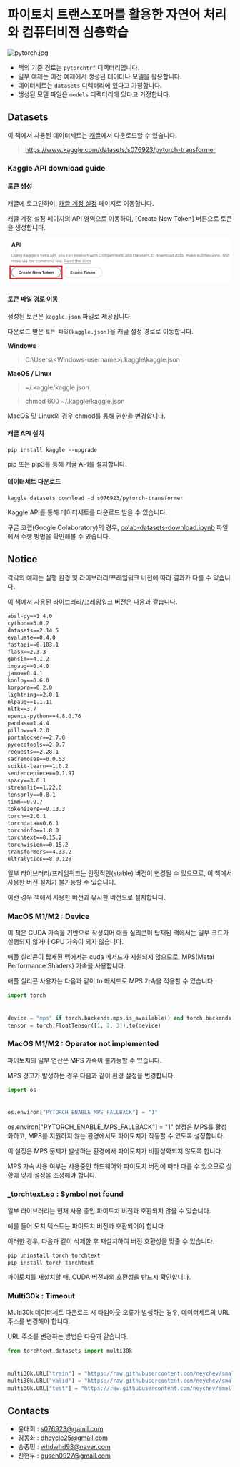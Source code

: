 # 파이토치 트랜스포머를 활용한 자연어 처리와 컴퓨터비전 심층학습

![pytorch.jpg](pytorch.png)

- 책의 기준 경로는 `pytorchtrf` 디렉터리입니다.
- 일부 예제는 이전 예제에서 생성된 데이터나 모델을 활용합니다.
- 데이터세트는 `datasets` 디렉터리에 있다고 가정합니다.
- 생성된 모델 파일은 `models` 디렉터리에 있다고 가정합니다.

## Datasets

이 책에서 사용된 데이터세트는 [캐글](https://www.kaggle.com/datasets/s076923/pytorch-transformer)에서 다운로드할 수 있습니다.

> https://www.kaggle.com/datasets/s076923/pytorch-transformer

### Kaggle API download guide

#### 토큰 생성

캐글에 로그인하여, [캐글 계정 설정](https://www.kaggle.com/settings/account) 페이지로 이동합니다. 

캐글 계정 설정 페이지의 API 영역으로 이동하여, [Create New Token] 버튼으로 토큰을 생성합니다.

![kaggle.png](kaggle.png)

#### 토큰 파일 경로 이동

생성된 토큰은 `kaggle.json` 파일로 제공됩니다.

다운로드 받은 `토큰 파일(kaggle.json)`을 캐글 설정 경로로 이동합니다.

**Windows**
> C:\Users\\\<Windows-username\>\\.kaggle\kaggle.json

**MacOS / Linux**
> ~/.kaggle/kaggle.json

> chmod 600 ~/.kaggle/kaggle.json

MacOS 및 Linux의 경우 chmod를 통해 권한을 변경합니다.

#### 캐글 API 설치

```
pip install kaggle --upgrade
```

pip 또는 pip3를 통해 캐글 API를 설치합니다.

#### 데이터세트 다운로드

```
kaggle datasets download -d s076923/pytorch-transformer
```

Kaggle API를 통해 데이터세트를 다운로드 받을 수 있습니다.

구글 코랩(Google Colaboratory)의 경우, [colab-datasets-download.ipynb](https://github.com/wikibook/pytorchtrf/blob/main/colab-datasets-download.ipynb) 파일에서 수행 방법을 확인해볼 수 있습니다.

## Notice

각각의 예제는 실행 환경 및 라이브러리/프레임워크 버전에 따라 결과가 다를 수 있습니다.

이 책에서 사용된 라이브러리/프레임워크 버전은 다음과 같습니다.

```
absl-py==1.4.0
cython==3.0.2
datasets==2.14.5	
evaluate==0.4.0	
fastapi==0.103.1	
flask==2.3.3	
gensim==4.1.2
imgaug==0.4.0
jamo==0.4.1
konlpy==0.6.0
korpora==0.2.0
lightning==2.0.1
nlpaug==1.1.11
nltk==3.7
opencv-python==4.8.0.76
pandas==1.4.4
pillow==9.2.0
portalocker==2.7.0
pycocotools==2.0.7	
requests==2.28.1
sacremoses==0.0.53
scikit-learn==1.0.2	
sentencepiece==0.1.97
spacy==3.6.1
streamlit==1.22.0
tensorly==0.8.1
timm==0.9.7	
tokenizers==0.13.3	
torch==2.0.1	
torchdata==0.6.1	
torchinfo==1.8.0	
torchtext==0.15.2	
torchvision==0.15.2	
transformers==4.33.2	
ultralytics==8.0.128
```

일부 라이브러리/프레임워크는 안정적인(stable) 버전이 변경될 수 있으므로, 이 책에서 사용한 버전 설치가 불가능할 수 있습니다.

이런 경우 책에서 사용한 버전과 유사한 버전으로 설치합니다.

### MacOS M1/M2 : Device

이 책은 CUDA 가속을 기반으로 작성되어 애플 실리콘이 탑재된 맥에서는 일부 코드가 실행되지 않거나 GPU 가속이 되지 않습니다.

애플 실리콘이 탑재된 맥에서는 cuda 메서드가 지원되지 않으므로, MPS(Metal Performance Shaders) 가속을 사용합니다.

애플 실리콘 사용자는 다음과 같이 to 메서드로 MPS 가속을 적용할 수 있습니다.

```python
import torch


device = "mps" if torch.backends.mps.is_available() and torch.backends.mps.is_built() else "cpu"
tensor = torch.FloatTensor([1, 2, 3]).to(device)
```

### MacOS M1/M2 : Operator not implemented 

파이토치의 일부 연산은 MPS 가속이 불가능할 수 있습니다.

MPS 경고가 발생하는 경우 다음과 같이 환경 설정을 변경합니다.

```python
import os


os.environ["PYTORCH_ENABLE_MPS_FALLBACK"] = "1"
```

os.environ["PYTORCH_ENABLE_MPS_FALLBACK"] = "1" 설정은 MPS를 활성화하고, MPS를 지원하지 않는 환경에서도 파이토치가 작동할 수 있도록 설정합니다.

이 설정은 MPS 문제가 발생하는 환경에서 파이토치가 비활성화되지 않도록 합니다.

MPS 가속 사용 여부는 사용중인 하드웨어와 파이토치 버전에 따라 다를 수 있으므로 상황에 맞게 설정을 조정해야 합니다.


### _torchtext.so : Symbol not found

일부 라이브러리는 현재 사용 중인 파이토치 버전과 호환되지 않을 수 있습니다.

예를 들어 토치 텍스트는 파이토치 버전과 호환되어야 합니다.

이러한 경우, 다음과 같이 삭제한 후 재설치하여 버전 호환성을 맞출 수 있습니다.

```
pip uninstall torch torchtext
pip install torch torchtext
```

파이토치를 재설치할 때, CUDA 버전과의 호환성을 반드시 확인합니다.

### Multi30k : Timeout

Multi30k 데이터세트 다운로드 시 타임아웃 오류가 발생하는 경우, 데이터세트의 URL 주소를 변경해야 합니다.

URL 주소를 변경하는 방법은 다음과 같습니다.

```python
from torchtext.datasets import multi30k


multi30k.URL["train"] = "https://raw.githubusercontent.com/neychev/small_DL_repo/master/datasets/Multi30k/training.tar.gz"
multi30k.URL["valid"] = "https://raw.githubusercontent.com/neychev/small_DL_repo/master/datasets/Multi30k/validation.tar.gz"
multi30k.URL["test"] = "https://raw.githubusercontent.com/neychev/small_DL_repo/master/datasets/Multi30k/mmt16_task1_test.tar.gz"
```

## Contacts

- 윤대희 : [s076923@gamil.com](mailto:s076923@gmail.com)
- 김동화 : [dhcycle25@gmail.com](mailto:dhcycle25@gmail.com)
- 송종민 : [whdwhd93@naver.com](mailto:whdwhd93@naver.com)
- 진현두 : [gusen0927@gmail.com](mailto:gusen0927@gmail.com)
